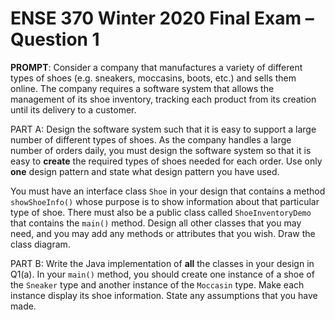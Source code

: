 # ENSE 370 Winter 2020 Final Exam – Question 1

**PROMPT**: Consider a company that manufactures a variety of different types of shoes (e.g. sneakers, moccasins, boots, etc.) and sells them online. The company requires a software system that allows the management of its shoe inventory, tracking each product from its creation until its delivery to a customer.

PART A: Design the software system such that it is easy to support a large number of different types of shoes. As the company handles a large number of orders daily, you must design the software system so that it is easy to **create** the required types of shoes needed for each order. Use only **one** design pattern and state what design pattern you have used.

You must have an interface class `Shoe` in your design that contains a method `showShoeInfo()` whose purpose is to show information about that particular type of shoe. There must also be a public class called `ShoeInventoryDemo` that contains the `main()` method. Design all other classes that you may need, and you may add any methods or attributes that you wish. Draw the class diagram.

PART B: Write the Java implementation of **all** the classes in your design in Q1(a). In your `main()` method, you should create one instance of a shoe of the `Sneaker` type and another instance of the `Moccasin` type. Make each instance display its shoe information. State any assumptions that you have made.
